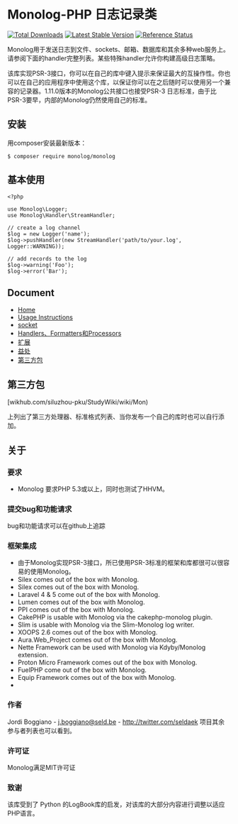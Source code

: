 # Monolog-PHP 日志记录类
[![Total Downloads](https://img.shields.io/packagist/dt/monolog/monolog.svg)](https://packagist.org/packages/monolog/monolog)
[![Latest Stable Version](https://img.shields.io/packagist/v/monolog/monolog.svg)](https://packagist.org/packages/monolog/monolog)
[![Reference Status](https://www.versioneye.com/php/monolog:monolog/reference_badge.svg)](https://www.versioneye.com/php/monolog:monolog/references)

Monolog用于发送日志到文件、sockets、邮箱、数据库和其余多种web服务上。请参阅下面的handler完整列表。某些特殊handler允许你构建高级日志策略。

该库实现PSR-3接口，你可以在自己的库中键入提示来保证最大的互操作性。你也可以在自己的应用程序中使用这个库，以保证你可以在之后随时可以使用另一个兼容的记录器。1.11.0版本的Monolog公共接口也接受PSR-3 日志标准，由于比PSR-3要早，内部的Monolog仍然使用自己的标准。

## 安装
用composer安装最新版本：
```
$ composer require monolog/monolog
```
##  基本使用
```
<?php

use Monolog\Logger;
use Monolog\Handler\StreamHandler;

// create a log channel
$log = new Logger('name');
$log->pushHandler(new StreamHandler('path/to/your.log', Logger::WARNING));

// add records to the log
$log->warning('Foo');
$log->error('Bar');
```
## Document

- [Home](https://github.com/siluzhou-pku/StudyWiki/wiki/Monolog_Home)
- [Usage Instructions](https://github.com/siluzhou-pku/StudyWiki/wiki/Monolog_Usage-Instructions)
- [socket](https://github.com/siluzhou-pku/StudyWiki/wiki/Monolog_socket)
- [Handlers、Formatters和Processors](https://github.com/siluzhou-pku/StudyWiki/wiki/Monolog_Handlers%E3%80%81Formatters%E5%92%8CProcessors)
- [扩展](https://github.com/siluzhou-pku/StudyWiki/wiki/Monolog_%E6%89%A9%E5%B1%95)
- [益处](https://github.com/siluzhou-pku/StudyWiki/wiki/Monolog_%E7%9B%8A%E5%A4%84)
- [第三方包](https://github.com/siluzhou-pku/StudyWiki/wiki/Monolog_%E7%9B%8A%E5%A4%84)

## 第三方包

[wikhub.com/siluzhou-pku/StudyWiki/wiki/Mon)



上列出了第三方处理器、标准格式列表、当你发布一个自己的库时也可以自行添加。

## 关于
### 要求
- Monolog 要求PHP 5.3或以上，同时也测试了HHVM。

### 提交bug和功能请求
bug和功能请求可以在github上追踪

### 框架集成
- 由于Monolog实现PSR-3接口，所已使用PSR-3标准的框架和库都很可以很容易的使用Monolog。
- Silex comes out of the box with Monolog.
- Silex comes out of the box with Monolog.
- Laravel 4 & 5 come out of the box with Monolog.
- Lumen comes out of the box with Monolog.
- PPI comes out of the box with Monolog.
- CakePHP is usable with Monolog via the cakephp-monolog plugin.
- Slim is usable with Monolog via the Slim-Monolog log writer.
- XOOPS 2.6 comes out of the box with Monolog.
- Aura.Web_Project comes out of the box with Monolog.
- Nette Framework can be used with Monolog via Kdyby/Monolog extension.
- Proton Micro Framework comes out of the box with Monolog.
- FuelPHP come out of the box with Monolog.
- Equip Framework comes out of the box with Monolog.
- 
### 作者
Jordi Boggiano - j.boggiano@seld.be - http://twitter.com/seldaek
项目其余参与者列表也可以看到。

### 许可证

Monolog满足MIT许可证

### 致谢

该库受到了 Python 的LogBook库的启发，对该库的大部分内容进行调整以适应PHP语言。
